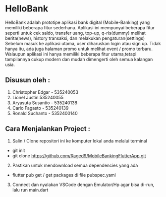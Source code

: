# HelloBank

HelloBank adalah prototipe aplikasi bank digital (Mobile-Banking) yang memiliki beberapa fitur sederhana. Aplikasi ini mempunyai beberapa fitur seperti untuk cek saldo, transfer uang, top-up, q-ris(dummy) melihat berita(news), history transaksi, dan melakukan pengaturan(settings) Sebelum masuk ke aplikasi utama, user diharuskan login atau sign up. Tidak hanya itu, ada juga halaman promo untuk melihat event / promo terbaru. Walaupun aplikasi ini hanya memiliki beberapa fitur utama,tetapi tampilannya cukup modern dan mudah dimengerti oleh semua kalangan usia.

## Disusun oleh :

1. Christopher Edgar - 535240053
2. Lionel Justin 535240055
3. Aryasuta Susantio - 535240138
4. Carlo Fagasto - 535240139
5. Ronald Suchanto - 5352400140

## Cara Menjalankan Project :
1. Salin / Clone repositori ini ke komputer lokal anda melalui terminal
- git init
- git clone https://github.com/Raged9/MobileBankingFlutterApp.git
2. Pastikan untuk mendownload semua dependencies yang ada
- flutter pub get / get packages di file pubspec.yaml
3. Connect dan nyalakan VSCode dengan Emulator/Hp agar bisa di-run, lalu run main.dart


